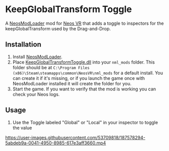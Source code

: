 # KeepGlobalTransform Toggle

A [NeosModLoader](https://github.com/zkxs/NeosModLoader) mod for [Neos VR](https://neos.com/) that adds a toggle to inspectors for the keepGlobalTransform used by the Drag-and-Drop.
## Installation
1. Install [NeosModLoader](https://github.com/zkxs/NeosModLoader).
2. Place [KeepGlobalTransformToggle.dll](https://github.com/CatSharkShin/KeepGlobalTransformToggle/releases/download/1.0/KeepGlobalTransformToggle.dll) into your `nml_mods` folder. This folder should be at `C:\Program Files (x86)\Steam\steamapps\common\NeosVR\nml_mods` for a default install. You can create it if it's missing, or if you launch the game once with NeosModLoader installed it will create the folder for you.
3. Start the game. If you want to verify that the mod is working you can check your Neos logs.


## Usage
1. Use the Toggle labeled "Global" or "Local" in your inspector to toggle the value

https://user-images.githubusercontent.com/53709818/187578294-5abdeb9a-0041-4950-8985-617e3aff3660.mp4

